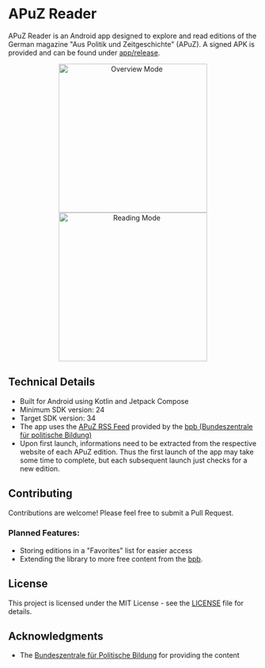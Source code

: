 # APuZ Reader

APuZ Reader is an Android app designed to explore and read editions of the German magazine "Aus Politik und Zeitgeschichte" (APuZ). A signed APK is provided and can be found under [app/release](https://github.com/Lienhop/APuZ-Reader/tree/main/app/release).

<p align="middle">
  <img title="Overview Mode" src="https://github.com/user-attachments/assets/61477d5f-cfa2-491a-af63-5b85ce16d2bd" width=300" hspace=20 />
  <img title="Reading Mode" src="https://github.com/user-attachments/assets/7f8c5b5b-44b2-4bd6-a5b5-9bcfdaa9101e" width="300" /> 
</p>

## Technical Details

- Built for Android using Kotlin and Jetpack Compose
- Minimum SDK version: 24
- Target SDK version: 34
- The app uses the [APuZ RSS Feed](https://www.bpb.de/rss-feed/230868.rss) provided by the [bpb (Bundeszentrale für politische Bildung)](https://www.bpb.de)
- Upon first launch, informations need to be extracted from the respective website of each APuZ edition. Thus the first launch of the app may take some time to complete, but each subsequent launch just checks for a new edition.

## Contributing

Contributions are welcome! Please feel free to submit a Pull Request.

### Planned Features:

- Storing editions in a "Favorites" list for easier access
- Extending the library to more free content from the [bpb](https://www.bpb.de/).

## License

This project is licensed under the MIT License - see the [LICENSE](LICENSE) file for details.

## Acknowledgments

- The [Bundeszentrale für Politische Bildung](https://www.bpb.de/) for providing the content
